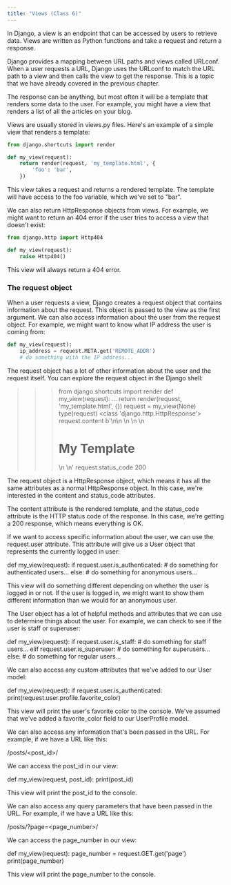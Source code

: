 ```yaml
---
title: "Views (Class 6)"
---
```


In Django, a view is an endpoint that can be accessed by users to retrieve data. Views are written as Python functions and take a request and return a response.

Django provides a mapping between URL paths and views called URLconf. When a user requests a URL, Django uses the URLconf to match the URL path to a view and then calls the view to get the response. This is a topic that we have already covered in the previous chapter.

The response can be anything, but most often it will be a template that renders some data to the user. For example, you might have a view that renders a list of all the articles on your blog.

Views are usually stored in views.py files. Here's an example of a simple view that renders a template:

```python
from django.shortcuts import render

def my_view(request):
    return render(request, 'my_template.html', {
        'foo': 'bar',
    })
```

This view takes a request and returns a rendered template. The template will have access to the foo variable, which we've set to "bar".

We can also return HttpResponse objects from views. For example, we might want to return an 404 error if the user tries to access a view that doesn't exist:

```python
from django.http import Http404

def my_view(request):
    raise Http404()
```

This view will always return a 404 error.

### The request object
When a user requests a view, Django creates a request object that contains information about the request. This object is passed to the view as the first argument.
We can also access information about the user from the request object. For example, we might want to know what IP address the user is coming from:

```python
def my_view(request):
    ip_address = request.META.get('REMOTE_ADDR')
    # do something with the IP address...
```

The request object has a lot of other information about the user and the request itself. You can explore the request object in the Django shell:

>>> from django.shortcuts import render
>>> def my_view(request):
...     return render(request, 'my_template.html', {})
>>> request = my_view(None)
>>> type(request)
<class 'django.http.HttpResponse'>
>>> request.content
b'<!DOCTYPE html>\n<html>\n    <head>\n    </head>\n    <body>\n        <h1>My Template</h1>\n    </body>\n</html>'
>>> request.status_code
200


The request object is a HttpResponse object, which means it has all the same attributes as a normal HttpResponse object. In this case, we're interested in the content and status_code attributes.

The content attribute is the rendered template, and the status_code attribute is the HTTP status code of the response. In this case, we're getting a 200 response, which means everything is OK.

If we want to access specific information about the user, we can use the request.user attribute. This attribute will give us a User object that represents the currently logged in user:

def my_view(request):
    if request.user.is_authenticated:
        # do something for authenticated users...
    else:
        # do something for anonymous users...

This view will do something different depending on whether the user is logged in or not. If the user is logged in, we might want to show them different information than we would for an anonymous user.

The User object has a lot of helpful methods and attributes that we can use to determine things about the user. For example, we can check to see if the user is staff or superuser:

def my_view(request):
    if request.user.is_staff:
        # do something for staff users...
    elif request.user.is_superuser:
        # do something for superusers...
    else:
        # do something for regular users...

We can also access any custom attributes that we've added to our User model:

def my_view(request):
    if request.user.is_authenticated:
        print(request.user.profile.favorite_color)

This view will print the user's favorite color to the console. We've assumed that we've added a favorite_color field to our UserProfile model.

We can also access any information that's been passed in the URL. For example, if we have a URL like this:

/posts/<post_id>/

We can access the post_id in our view:

def my_view(request, post_id):
    print(post_id)

This view will print the post_id to the console.

We can also access any query parameters that have been passed in the URL. For example, if we have a URL like this:

/posts/?page=<page_number>/

We can access the page_number in our view:

def my_view(request):
    page_number = request.GET.get('page')
    print(page_number)

This view will print the page_number to the console.